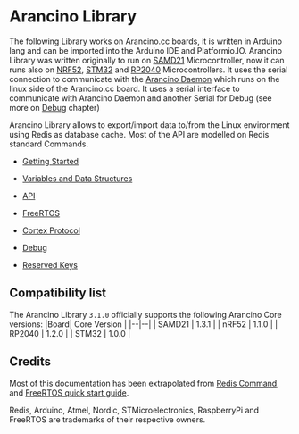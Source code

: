 #  Arancino Library

The following Library works on Arancino.cc boards, it is written in Arduino lang and can be imported into the Arduino IDE and Platformio.IO. Arancino Library was written originally to run on [SAMD21](https://github.com/smartmeio/arancino-core-samd21) Microcontroller, now it can runs also on [NRF52](https://github.com/smartmeio/arancino-core-nrf52), [STM32](https://github.com/smartmeio/arancino-core-stm32) and [RP2040](https://github.com/smartmeio/arancino-core-rp2040) Microcontrollers. It uses the serial connection to communicate with the [Arancino Daemon](https://github.com/smartmeio/arancino-daemon) which runs on the linux side of the Arancino.cc board. It uses a serial interface to communicate with Arancino Daemon and another Serial for Debug (see more on [Debug](docs/DEBUG.md) chapter)

  

Arancino Library allows to export/import data to/from the Linux environment using Redis as database cache. Most of the API are modelled on Redis standard Commands.

  

-  [Getting Started](docs/GETTING_STARTED.md)

-  [Variables and Data Structures](docs/VARS_DATA_STRUCT.md)

-  [API](docs/API.md)

-  [FreeRTOS](docs/FREERTOS.md)

-  [Cortex Protocol](docs/CORTEX.md)

-  [Debug](docs/DEBUG.md)

-  [Reserved Keys](docs/RESERVED_KEYS.md)

##  Compatibility list
The Arancino Library `3.1.0` officially supports the following Arancino Core versions:
|Board| Core Version |
|--|--|
| SAMD21 | 1.3.1 |
| nRF52 | 1.1.0 |
| RP2040 | 1.2.0 |
| STM32 | 1.0.0 |


##  Credits

Most of this documentation has been extrapolated from [Redis Command](https://redis.io/commands/), and [FreeRTOS quick start guide](https://www.freertos.org/FreeRTOS-quick-start-guide.html).

  

Redis, Arduino, Atmel, Nordic, STMicroelectronics, RaspberryPi and FreeRTOS are trademarks of their respective owners.
